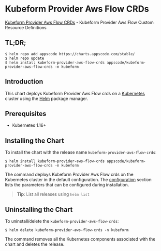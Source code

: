 # Kubeform Provider Aws Flow CRDs

[Kubeform Provider Aws Flow CRDs](https://github.com/kubeform) - Kubeform Provider Aws Flow Custom Resource Definitions

## TL;DR;

```console
$ helm repo add appscode https://charts.appscode.com/stable/
$ helm repo update
$ helm install kubeform-provider-aws-flow-crds appscode/kubeform-provider-aws-flow-crds -n kubeform
```

## Introduction

This chart deploys Kubeform Provider Aws Flow crds on a [Kubernetes](http://kubernetes.io) cluster using the [Helm](https://helm.sh) package manager.

## Prerequisites

- Kubernetes 1.16+

## Installing the Chart

To install the chart with the release name `kubeform-provider-aws-flow-crds`:

```console
$ helm install kubeform-provider-aws-flow-crds appscode/kubeform-provider-aws-flow-crds -n kubeform
```

The command deploys Kubeform Provider Aws Flow crds on the Kubernetes cluster in the default configuration. The [configuration](#configuration) section lists the parameters that can be configured during installation.

> **Tip**: List all releases using `helm list`

## Uninstalling the Chart

To uninstall/delete the `kubeform-provider-aws-flow-crds`:

```console
$ helm delete kubeform-provider-aws-flow-crds -n kubeform
```

The command removes all the Kubernetes components associated with the chart and deletes the release.


